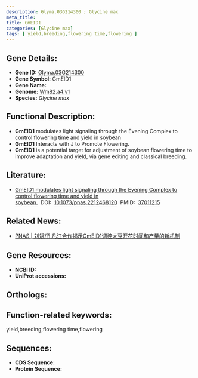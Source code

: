 ```yaml
---
description: Glyma.03G214300 ; Glycine max
meta_title:
title: GmEID1
categories: [Glycine max]
tags: [ yield,breeding,flowering time,flowering ]
---
```


## Gene Details:
- **Gene ID:**	[Glyma.03G214300]()
- **Gene Symbol:** GmEID1
- **Gene Name:** 
- **Genome:** [Wm82.a4.v1]()
- **Species:** *Glycine max*

## Functional Description:
   - **GmEID1** modulates light signaling through the Evening Complex to control flowering time and yield in soybean
   - **GmEID1** Interacts with J to Promote Flowering.
   - **GmEID1** is a potential target for adjustment of soybean flowering time to improve adaptation and yield, via gene editing and classical breeding.

## Literature:
   - [GmEID1 modulates light signaling through the Evening Complex to control flowering time and yield in soybean.]( https://www.pnas.org/doi/full/10.1073/pnas.2212468120)&nbsp;&nbsp;DOI:&nbsp;&nbsp;[10.1073/pnas.2212468120](https://www.pnas.org/doi/full/10.1073/pnas.2212468120)&nbsp;&nbsp;PMID:&nbsp;&nbsp;[37011215](https://pubmed.ncbi.nlm.nih.gov/37011215/)

## Related News:
   - [PNAS | 刘斌/孔凡江合作揭示GmEID1调控大豆开花时间和产量的新机制](https://mp.weixin.qq.com/s/_xWgKOHRyhp5JjC1CyJD3g)

## Gene Resources:
- **NCBI ID:** [](https://www.ncbi.nlm.nih.gov/gene/?term=)
- **UniProt accessions:** [](https://www.uniprot.org/uniprotkb//entry)

## Orthologs:

## Function-related keywords:
yield,breeding,flowering time,flowering

## Sequences:
- **CDS Sequence:**
- **Protein Sequence:**
